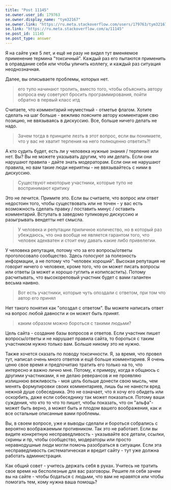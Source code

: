 ```yaml
---
title: "Post 11145"
se.owner.user_id: 179763
se.owner.display_name: "tym32167"
se.owner.link: "https://ru.meta.stackoverflow.com/users/179763/tym32167"
se.link: "https://ru.meta.stackoverflow.com/a/11145"
se.post_id: 11145
se.post_type: answer
---
```

<p>Я на сайте уже 5 лет, и ещё не разу не видел тут вменяемое применение термина &quot;токсичный&quot;. Каждый раз его пытаются применить в оправдание себя или чтобы уличить коллегу, и каждый раз ситуация неоднозначная.</p>
<p>Далее, вы описываете проблемы, которых нет.</p>
<blockquote>
<p>его тупо начинают тролить, вместо того, чтобы объяснить автору вопроса ему советуют бросить программирования, пойти обратно в первый класс итд</p>
</blockquote>
<p>Считаете, что комментарий неуместный - отметье флагом. Хотите сделать на шаг больше - вежливо поясните автору комментария свю позицию, не ввязываясь в дискуссию. Все, больше ничего делать не надо.</p>
<blockquote>
<p>Зачем тогда в принципе лезть в этот вопрос, если вы понимаете, что у вас не хватит терпения на него полноценно ответить?!</p>
</blockquote>
<p>А кто судить будет, есть ли у человека нужные знания / терпение или нет. Вы? Вы не можете указывать другим, что им делать. Если они нарушают правила - дайте знать модераторам. Если они не нарушают правила, но вам такие люди нериятны - не ввязывайтесь с ними в дискуссию.</p>
<blockquote>
<p>Существуют некоторые участники, которые тупо не воспринимают критику</p>
</blockquote>
<p>Это не лечится. Примите это. Если вы считаете, что вопрос или ответ недостоин того, чтобы существовать или не точен - у вас есть возможность сделать правку / поставить минус / оставить комментарий. Вступать в заведомо тупиковую дискуссию и разыгрывать вендетты нет смысла.</p>
<blockquote>
<p>У человека и репутации приличное количество, но в который раз убеждаюсь, что она вообще не является гарантом того, что человек адекватен и стоит ему давать какие либо привелегии.</p>
</blockquote>
<p>У человека репутация, потому что за его вопросы/ответы проголосовало сообщество. Здесь голосуют за полезность информации, а не потому что &quot;человек хороший&quot;. Высокая репутация не говорит ничего о человеке, кроме того, что он может писать вопросы или ответы (а может и хорошо гуглить и копипсастить). Потому расчитывать, что высокореповый участник будет с вами галантен весьма наивно.</p>
<blockquote>
<p>Вот есть участники, которые чуть опоздали с ответом, при том что автор его принял</p>
</blockquote>
<p>Нет такого понятия как &quot;опоздал с ответом&quot;. Вы можете написать ответ на вопрос любой давности и он может быть принят.</p>
<blockquote>
<p>каким образом можно бороться с такими людьми?</p>
</blockquote>
<p>Цель сайта - создание базы вопросов и ответов. Если участник пишет вопросы/ответы и не нарушает правила сайта, то бороться с таким участником нужно только вам. Больше никому это не нужно.</p>
<p>Также хочется сказать по поводу токсичности. Я, за время, что провел тут, написал очень много ответов и ещё больше комментариев. Я очень ценю свое время и предпочитаю тратить его только на то, что интересно и важно лично мне. Потому, к примеру, когда я общаюсь с другими участниками, я не делаю реверансов и не проявляю излишнюю вежливость - моя цель больше донести свою мысль, чем менять формулировки своих комментариев, лишь бы не нанести вред нежной душе собеседника. Это не означает, что я хочу его обидеть или оскорбить, даже если собеседнику так может показаться. Потому ваши суждения, что кто то что то пишет, чтобы показать, что он &quot;альфа&quot;- может быть верно, а может быть и плодом вашего воображения, как и все остальные описанные вами проблемы.</p>
<p>Вы, в своем вопросе, уже и выводы сделали и бороться собрались с вероятно воображаемым противником. Так это не работает. Если вы видите конкретную несправедливость - указывайте все детали, ссылки, скрины и пр, чтобы сообщество, модераторы или просто неравнодушные люди могли помочь разобраться в ситуации. Если эта несправедливость систематическая и вредит сайту - тут уже должна работать администрация.</p>
<p>Как общий совет - учитесь держать себя в руках. Учитесь не тратить свое время на бесполезные для вас разговоры. Решите ля себя зачем вы на сайте - чтобы бодаться с людьми, что вам не нравятся или чтобы помогать тем, кому нужна ваша помощь?</p>
